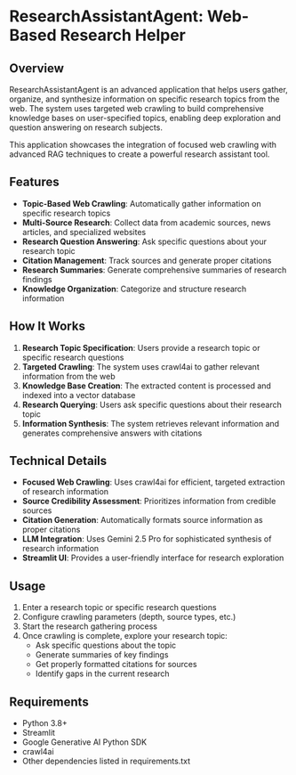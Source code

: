 # ResearchAssistantAgent: Web-Based Research Helper

## Overview

ResearchAssistantAgent is an advanced application that helps users gather, organize, and synthesize information on specific research topics from the web. The system uses targeted web crawling to build comprehensive knowledge bases on user-specified topics, enabling deep exploration and question answering on research subjects.

This application showcases the integration of focused web crawling with advanced RAG techniques to create a powerful research assistant tool.

## Features

- **Topic-Based Web Crawling**: Automatically gather information on specific research topics
- **Multi-Source Research**: Collect data from academic sources, news articles, and specialized websites
- **Research Question Answering**: Ask specific questions about your research topic
- **Citation Management**: Track sources and generate proper citations
- **Research Summaries**: Generate comprehensive summaries of research findings
- **Knowledge Organization**: Categorize and structure research information

## How It Works

1. **Research Topic Specification**: Users provide a research topic or specific research questions
2. **Targeted Crawling**: The system uses crawl4ai to gather relevant information from the web
3. **Knowledge Base Creation**: The extracted content is processed and indexed into a vector database
4. **Research Querying**: Users ask specific questions about their research topic
5. **Information Synthesis**: The system retrieves relevant information and generates comprehensive answers with citations

## Technical Details

- **Focused Web Crawling**: Uses crawl4ai for efficient, targeted extraction of research information
- **Source Credibility Assessment**: Prioritizes information from credible sources
- **Citation Generation**: Automatically formats source information as proper citations
- **LLM Integration**: Uses Gemini 2.5 Pro for sophisticated synthesis of research information
- **Streamlit UI**: Provides a user-friendly interface for research exploration

## Usage

1. Enter a research topic or specific research questions
2. Configure crawling parameters (depth, source types, etc.)
3. Start the research gathering process
4. Once crawling is complete, explore your research topic:
   - Ask specific questions about the topic
   - Generate summaries of key findings
   - Get properly formatted citations for sources
   - Identify gaps in the current research

## Requirements

- Python 3.8+
- Streamlit
- Google Generative AI Python SDK
- crawl4ai
- Other dependencies listed in requirements.txt
